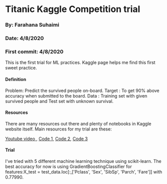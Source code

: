 # Titanic Kaggle Competition trial

### By: Farahana Suhaimi
### Date: 4/8/2020
### First commit: 4/8/2020

This is the first trial for ML practices. Kaggle page helps me find this first sweet practice.

#### Definition
Problem: Predict the survived people on-board.
Target : To get 90% above accuracy when submitted to the board.
Data : Training set with given survived people and Test set with unknown survival.

#### Resources
There are many resources out there and plenty of notebooks in Kaggle website itself. Main resources for my trial are these:

[Youtube video ](https://www.youtube.com/watch?v=irHhDMbw3xo), [Code 1](https://github.com/justmarkham/scikit-learn-videos/blob/master/10_categorical_features.ipynb), [Code 2](https://github.com/mrdbourke/your-first-kaggle-submission/blob/master/kaggle-titanic-dataset-example-submission-workflow.ipynb), [Code 3](https://github.com/minsuk-heo/kaggle-titanic/blob/master/titanic-solution.ipynb)

#### Trial
I've tried with 5 different machine learning technique using scikit-learn. The best accuracy for now is using GradientBoostingClassifier for features:X_test = test_data.loc[:,['Pclass', 'Sex', 'SibSp', 'Parch', 'Fare']] with 0.77990.